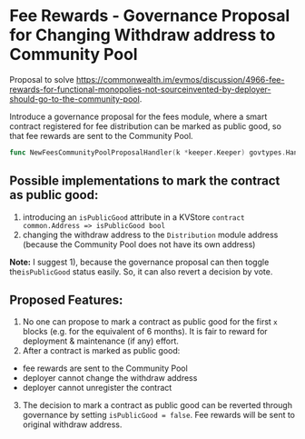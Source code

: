 # Fee Rewards - Governance Proposal for Changing Withdraw address to Community Pool

Proposal to solve https://commonwealth.im/evmos/discussion/4966-fee-rewards-for-functional-monopolies-not-sourceinvented-by-deployer-should-go-to-the-community-pool.

Introduce a governance proposal for the fees module, where a smart contract registered for fee distribution can be marked as public good, so that fee rewards are sent to the Community Pool.


```go
func NewFeesCommunityPoolProposalHandler(k *keeper.Keeper) govtypes.Handler {}
```

## Possible implementations to mark the contract as public good:

1) introducing an `isPublicGood` attribute in a KVStore `contract common.Address => isPublicGood bool`
2) changing the withdraw address to the `Distribution` module address (because the Community Pool does not have its own address)

**Note:** I suggest 1), because the governance proposal can then toggle the`isPublicGood` status easily. So, it can also revert a decision by vote.

## Proposed Features:

1) No one can propose to mark a contract as public good for the first `x` blocks (e.g. for the equivalent of 6 months). It is fair to reward for deployment & maintenance (if any) effort.
2) After a contract is marked as public good:
  - fee rewards are sent to the Community Pool
  - deployer cannot change the withdraw address
  - deployer cannot unregister the contract
3) The decision to mark a contract as public good can be reverted through governance by setting `isPublicGood = false`. Fee rewards will be sent to original withdraw address.

